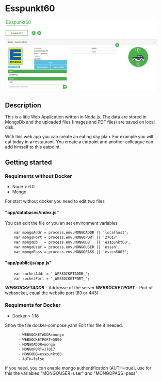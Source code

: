 # Esspunkt60

![screenshot](screenshot.png)

## Description
This is a litle Web Application written in Node.js.
The data are stored in MongoDb and the uploaded files (Images and PDF files) are saved on local disk.

With this web app you can create an eating day plan. For example you will eat today in a restaurant. You create a eatpoint and another colleague can add himself to this eatpoint.

## Getting started
### Requiments without Docker

- Node > 6.0
- Mongo

For start without docker you need to edit two files 

#### "app/databases/index.js" 

You can edit the file or you an set environment variables

```
    var mongoAddr = process.env.MONGOADDR || 'localhost';
    var mongoPort = process.env.MONGOPORT || '27017';
    var mongoDb   = process.env.MONGODB   || 'esspunkt60';
    var mongoUser = process.env.MONGOUSER || 'essen';
    var mongoPass = process.env.MONGOPASS || 'essen6003';
```

#### "app/public/js/app.js" 

```
    var socketAddr = '_WEBSOCKETADDR_';
    var socketPort = '_WEBSOCKETPORT_';
```
**_WEBSOCKETADDR_** - Addresse of the server
**_WEBSOCKETPORT_** - Port of websocket, equal the website port (80 or 443)

### Requiments for Docker

- Docker > 1.18

Show the file docker-compose.yaml
Edit this file if needed.

```
      - WEBSOCKETADDR=mongo
      - WEBSOCKETPORT=5000
      - MONGOADDR=mongo
      - MONGOPORT=27017
      - MONGODB=esspunkt60
      - AUTH=false
```
If you need, you can enable mongo authentification (AUTH=true), use for this the variables "MONGOUSER=user" and "MONGOPASS=pass"
